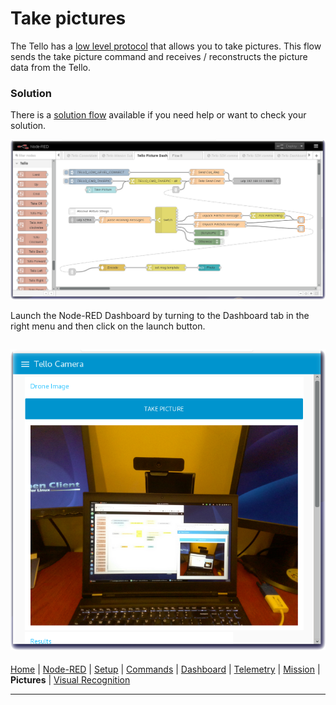 # Take pictures

The Tello has a [low level protocol](https://tellopilots.com/wiki/protocol/) that allows you to take pictures.  This flow sends the take picture command and receives / reconstructs the picture data from the Tello.

### Solution

There is a [solution flow](/flows/solutions/part7_solution.json) available if you need help or want to check your solution.

![Tello Pictures Dashboard Solution flow](/docs/screenshots/NodeRED-Tello-Pictures-Solution-flow.png?raw=true "Tello Pictures Dashboard Solution flow")

Launch the Node-RED Dashboard by turning to the Dashboard tab in the right menu and then click on the launch button.

![Tello Pictures Dashboard Solution flow](/docs/screenshots/NodeRED-Tello-Pictures-Solution.png?raw=true "Tello Pictures Dashboard Solution")
---

[Home](/README.md) | [Node-RED](/docs/PART1.md) | [Setup](/docs/PART2.md) | [Commands](/docs/PART3.md) | [Dashboard](/docs/PART4.md) | [Telemetry](/docs/PART5.md) | [Mission](/docs/PART6.md) | **Pictures** | [Visual Recognition](/docs/PART8.md)

---
